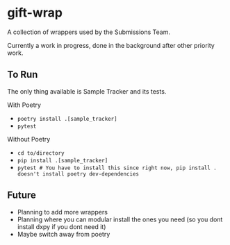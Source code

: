 # gift-wrap

A collection of wrappers used by the Submissions Team.

Currently a work in progress, done in the background after other priority work.


## To Run
The only thing available is Sample Tracker and its tests.

With Poetry
- `poetry install .[sample_tracker]`
- `pytest`

Without Poetry
- `cd to/directory`
- `pip install .[sample_tracker]`
- `pytest # You have to install this since right now, pip install . doesn't install poetry dev-dependencies`

## Future
- Planning to add more wrappers
- Planning where you can modular install the ones you need (so you dont install dxpy if you dont need it)
- Maybe switch away from poetry

